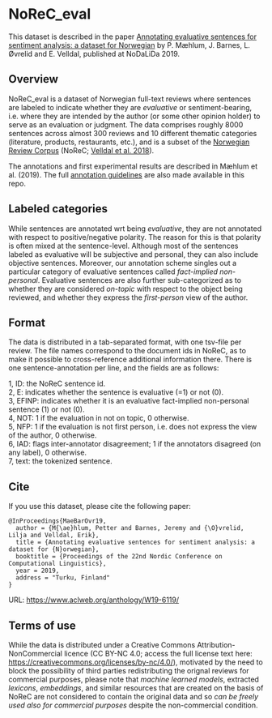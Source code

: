 # NoReC_eval

This dataset is described in the paper [Annotating evaluative sentences for sentiment analysis: a dataset for Norwegian](https://www.aclweb.org/anthology/W19-6113/) by P. Mæhlum, J. Barnes, L. Øvrelid and E. Velldal, published at NoDaLiDa 2019.

## Overview 
NoReC_eval is a dataset of Norwegian full-text reviews where sentences are labeled to indicate whether they are _evaluative_ or sentiment-bearing, i.e. where they are intended by the author (or some other opinion holder) to serve as an evaluation or judgment. The data comprises roughly 8000 sentences across almost 300 reviews and 10 different thematic categories (literature, products, restaurants, etc.), and is a subset of the [Norwegian Review Corpus](https://github.com/ltgoslo/norec) (NoReC; [Velldal et al. 2018](http://www.lrec-conf.org/proceedings/lrec2018/pdf/851.pdf)). 

The annotations and first experimental results are described in Mæhlum et al. (2019). The full [annotation guidelines](https://github.com/ltgoslo/norec_eval/blob/master/annotation_guidelines/guidelines.md) are also made available in this repo.

## Labeled categories
While sentences are annotated wrt being *evaluative*, they are not annotated with respect to positive/negative polarity. The reason for this is that polarity is often mixed at the sentence-level. Although most of the sentences labeled as evaluative will be subjective and personal, they can also include objective sentences. Moreover, our annotation scheme singles out a particular category of evaluative sentences called *fact-implied non-personal*. Evaluative sentences are also further sub-categorized as to whether they are considered *on-topic* with respect to the object being reviewed, and whether they express the *first-person* view of the author.

## Format
The data is distributed in a tab-separated format, with one tsv-file per review. The file names correspond to the document ids in NoReC, as to make it possible to cross-reference additional information there. There is one sentence-annotation per line, and the fields are as follows:

1, ID: the NoReC sentence id.  
2, E: indicates whether the sentence is evaluative (=1) or not (0).  
3, EFINP: indicates whether it is an evaluative fact-implied non-personal sentence (1) or not (0).  
4, NOT: 1 if the evaluation in not on topic, 0 otherwise.  
5, NFP: 1 if the evaluation is not first person, i.e. does not express the view of the author, 0 otherwise.  
6, IAD: flags inter-annotator disagreement; 1 if the annotators disagreed (on any label), 0 otherwise.  
7, text: the tokenized sentence.  

## Cite
If you use this dataset, please cite the following paper:

```
@InProceedings{MaeBarOvr19,
  author = {M{\ae}hlum, Petter and Barnes, Jeremy and {\O}vrelid, Lilja and Velldal, Erik},
  title = {Annotating evaluative sentences for sentiment analysis: a dataset for {N}orwegian},
  booktitle = {Proceedings of the 22nd Nordic Conference on Computational Linguistics},
  year = 2019,
  address = "Turku, Finland"
}
```
URL: https://www.aclweb.org/anthology/W19-6119/

## Terms of use

While the data is distributed under a Creative Commons Attribution-NonCommercial licence (CC BY-NC 4.0; access the full license text here: https://creativecommons.org/licenses/by-nc/4.0/), motivated by the need to block the possibility of third parties redistributing the orignal reviews for commercial purposes, please note that *machine learned models*, extracted *lexicons*, *embeddings*, and similar resources that are created on the basis of NoReC are not considered to contain the original data and so *can be freely used also for commercial purposes* despite the non-commercial condition.
